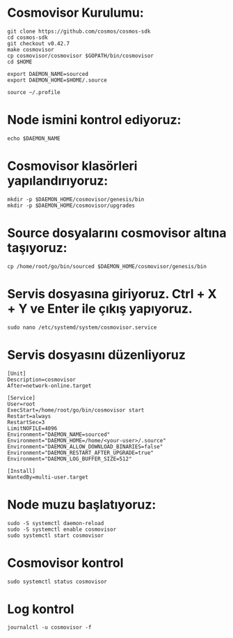 # Cosmovisor Kurulumu:
```
git clone https://github.com/cosmos/cosmos-sdk
cd cosmos-sdk
git checkout v0.42.7
make cosmovisor
cp cosmovisor/cosmovisor $GOPATH/bin/cosmovisor
cd $HOME
```
```
export DAEMON_NAME=sourced
export DAEMON_HOME=$HOME/.source
```
```
source ~/.profile
```
# Node ismini kontrol ediyoruz:
```
echo $DAEMON_NAME
```

# Cosmovisor klasörleri yapılandırıyoruz:
```
mkdir -p $DAEMON_HOME/cosmovisor/genesis/bin
mkdir -p $DAEMON_HOME/cosmovisor/upgrades
```
# Source dosyalarını cosmovisor altına taşıyoruz:
```
cp /home/root/go/bin/sourced $DAEMON_HOME/cosmovisor/genesis/bin
```

# Servis dosyasına giriyoruz. Ctrl + X + Y ve Enter ile çıkış yapıyoruz.
```
sudo nano /etc/systemd/system/cosmovisor.service
```
# Servis dosyasını düzenliyoruz
```
[Unit]
Description=cosmovisor
After=network-online.target

[Service]
User=root
ExecStart=/home/root/go/bin/cosmovisor start
Restart=always
RestartSec=3
LimitNOFILE=4096
Environment="DAEMON_NAME=sourced"
Environment="DAEMON_HOME=/home/<your-user>/.source"
Environment="DAEMON_ALLOW_DOWNLOAD_BINARIES=false"
Environment="DAEMON_RESTART_AFTER_UPGRADE=true"
Environment="DAEMON_LOG_BUFFER_SIZE=512"

[Install]
WantedBy=multi-user.target
```
# Node muzu başlatıyoruz:
```
sudo -S systemctl daemon-reload
sudo -S systemctl enable cosmovisor
sudo systemctl start cosmovisor
```

# Cosmovisor kontrol
```
sudo systemctl status cosmovisor
```
# Log kontrol
```
journalctl -u cosmovisor -f
